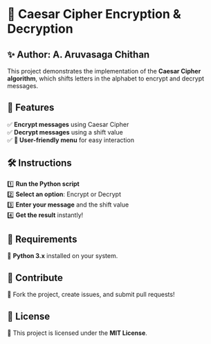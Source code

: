 # 🔐 Caesar Cipher Encryption & Decryption

## ✨ Author: A. Aruvasaga Chithan

This project demonstrates the implementation of the **Caesar Cipher algorithm**, which shifts letters in the alphabet to encrypt and decrypt messages.

## 🚀 Features
✅ **Encrypt messages** using Caesar Cipher  
✅ **Decrypt messages** using a shift value  
✅ **🔢 User-friendly menu** for easy interaction  

## 🛠 Instructions
1️⃣ **Run the Python script**  
2️⃣ **Select an option**: Encrypt or Decrypt  
3️⃣ **Enter your message** and the shift value  
4️⃣ **Get the result** instantly!  

## 🔧 Requirements
📌 **Python 3.x** installed on your system.  

## 🤝 Contribute
🔗 Fork the project, create issues, and submit pull requests!  

## 📜 License
📝 This project is licensed under the **MIT License**.
